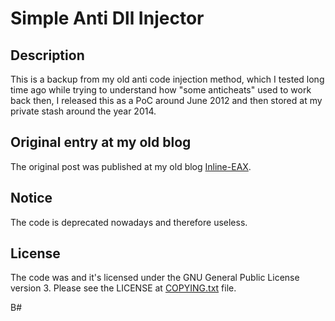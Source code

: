 # Simple Anti Dll Injector

## Description

This is a backup from my old anti code injection method, which I tested long time ago while trying to understand how "some anticheats" used to work back then, I released this as a PoC around June 2012 and then stored at my private stash around the year 2014.

## Original entry at my old blog

The original post was published at my old blog [Inline-EAX](https://inline-eax.blogspot.com/2012/06/simple-anti-inyector-de-dlls.html).

## Notice

The code is deprecated nowadays and therefore useless.

## License

The code was and it's licensed under the GNU General Public License version 3. Please see the LICENSE at [COPYING.txt](COPYING.txt) file.

B#
